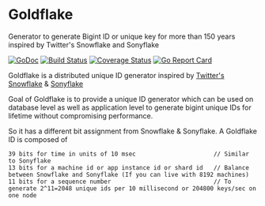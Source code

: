 # Goldflake
Generator to generate Bigint ID or unique key for more than 150 years inspired by Twitter's Snowflake and Sonyflake


[![GoDoc](https://godoc.org/github.com/AmreeshTyagi/goldflake?status.svg)](http://godoc.org/github.com/AmreeshTyagi/goldflake)
[![Build Status](https://travis-ci.org/AmreeshTyagi/goldflake.svg?branch=master)](https://travis-ci.org/AmreeshTyagi/goldflake)
[![Coverage Status](https://coveralls.io/repos/AmreeshTyagi/goldflake/badge.svg?branch=master&service=github)](https://coveralls.io/github/AmreeshTyagi/goldflake?branch=master)
[![Go Report Card](https://goreportcard.com/badge/github.com/AmreeshTyagi/goldflake)](https://goreportcard.com/report/github.com/AmreeshTyagi/goldflake)

Goldflake is a distributed unique ID generator inspired by [Twitter's Snowflake](https://blog.twitter.com/2010/announcing-snowflake) & [Sonyflake](https://github.com/sony/sonyflake)

Goal of Goldflake is to provide a unique ID generator which can be used on database level as well as application level to generate bigint unique IDs for lifetime without compromising performance.

So it has a different bit assignment from Snowflake & Sonyflake.
A Goldflake ID is composed of

    39 bits for time in units of 10 msec                      // Similar to Sonyflake
    13 bits for a machine id or app instance id or shard id   // Balance between Snowflake and Sonyflake (If you can live with 8192 machines)
    11 bits for a sequence number                             // To generate 2^11=2048 unique ids per 10 millisecond or 204800 keys/sec on one node
    
